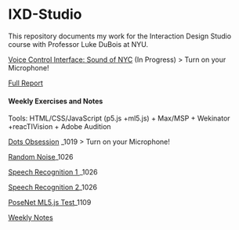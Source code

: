 # IXD-Studio

This repository documents my work for the Interaction Design Studio course with Professor Luke DuBois at NYU.


[Voice Control Interface: Sound of NYC](https://jljuli.github.io/IXD-Studio/Main.html) (In Progress) > Turn on your Microphone!

[Full Report](https://issuu.com/jl12315/docs/accessibility_on_data_navigation)



#### Weekly Exercises and Notes

Tools: HTML/CSS/JavaScript (p5.js +ml5.js) + Max/MSP + Wekinator +reacTIVision + Adobe Audition

[Dots Obsession](https://openprocessing.org/sketch/1335773) _1019 > Turn on your Microphone!

[Random Noise](https://openprocessing.org/sketch/1335902)_1026

[Speech Recognition 1 ](https://openprocessing.org/sketch/1355110)_1026

[Speech Recognition 2](https://openprocessing.org/sketch/1352805)_1026

[PoseNet ML5.js Test](https://openprocessing.org/sketch/1409815)_1109

[Weekly Notes](https://github.com/jljuli/IXD-Studio/wiki)

